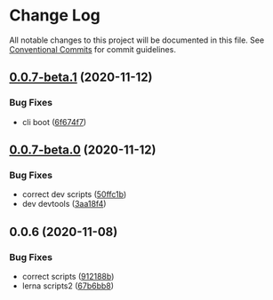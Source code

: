 # Change Log

All notable changes to this project will be documented in this file.
See [Conventional Commits](https://conventionalcommits.org) for commit guidelines.

## [0.0.7-beta.1](https://github.com/lawler61/mini-architecture/compare/@mini-architecture/pack@0.0.7-beta.0...@mini-architecture/pack@0.0.7-beta.1) (2020-11-12)


### Bug Fixes

* cli boot ([6f674f7](https://github.com/lawler61/mini-architecture/commit/6f674f756f2aa7901f41acf947c69b8ff35e31f5))





## [0.0.7-beta.0](https://github.com/lawler61/mini-architecture/compare/@mini-architecture/pack@0.0.6...@mini-architecture/pack@0.0.7-beta.0) (2020-11-12)


### Bug Fixes

* correct dev scripts ([50ffc1b](https://github.com/lawler61/mini-architecture/commit/50ffc1bbbb3750525b0e43ed850e200be650ada3))
* dev devtools ([3aa18f4](https://github.com/lawler61/mini-architecture/commit/3aa18f42b04b02d524c2fbde18061110bdb0150e))





## 0.0.6 (2020-11-08)


### Bug Fixes

* correct scripts ([912188b](https://github.com/lawler61/mini-architecture/commit/912188ba515b35feb95839925fccea8eb3cfa2b0))
* lerna scripts2 ([67b6bb8](https://github.com/lawler61/mini-architecture/commit/67b6bb85b2c00f86109022f778743bfe4b1ca03a))
